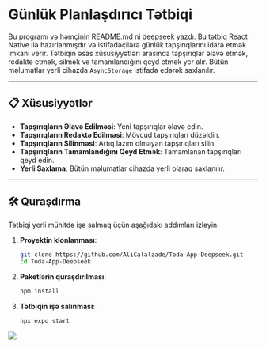 # Günlük Planlaşdırıcı Tətbiqi

Bu programı və həmçinin README.md ni deepseek yazdı.
Bu tətbiq React Native ilə hazırlanmışdır və istifadəçilərə günlük tapşırıqlarını idarə etmək imkanı verir. Tətbiqin əsas xüsusiyyətləri arasında tapşırıqlar əlavə etmək, redaktə etmək, silmək və tamamlandığını qeyd etmək yer alır. Bütün məlumatlar yerli cihazda `AsyncStorage` istifadə edərək saxlanılır.

---

## 📋 Xüsusiyyətlər

- **Tapşırıqların Əlavə Edilməsi**: Yeni tapşırıqlar əlavə edin.
- **Tapşırıqların Redaktə Edilməsi**: Mövcud tapşırıqları düzəldin.
- **Tapşırıqların Silinməsi**: Artıq lazım olmayan tapşırıqları silin.
- **Tapşırıqların Tamamlandığını Qeyd Etmək**: Tamamlanan tapşırıqları qeyd edin.
- **Yerli Saxlama**: Bütün məlumatlar cihazda yerli olaraq saxlanılır.

---

## 🛠 Quraşdırma

Tətbiqi yerli mühitdə işə salmaq üçün aşağıdakı addımları izləyin:

1. **Proyektin klonlanması**:
   ```bash
   git clone https://github.com/AliCalalzade/Toda-App-Deepseek.git
   cd Toda-App-Deepseek
2. **Paketlərin quraşdırılması**:
   ```bash
   npm install
3. **Tətbiqin işə salınması**:
   ```bash
   npx expo start
<img src='https://github.com/AliCalalzade/Toda-App-Deepseek/blob/b488b3a6810ce3c88407d10b73682bf86a4e973a/assets%20/SRC.png'/>
